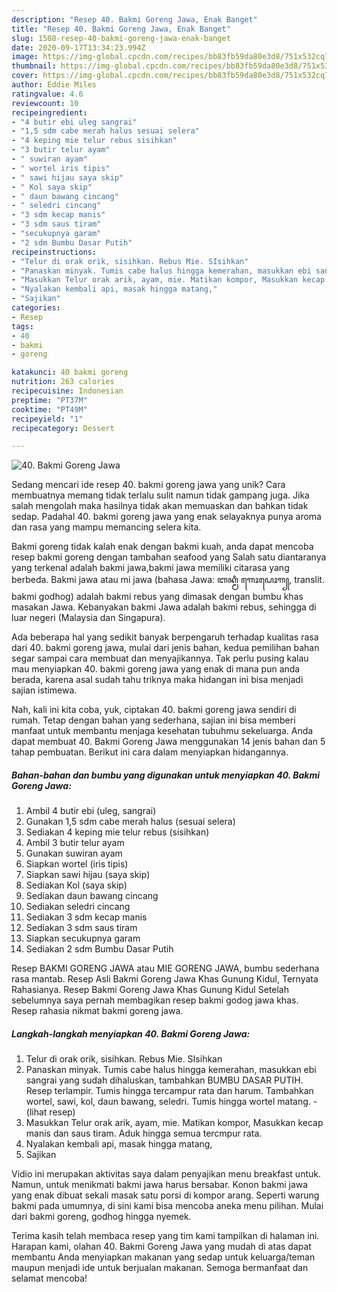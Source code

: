 ```yaml
---
description: "Resep 40. Bakmi Goreng Jawa, Enak Banget"
title: "Resep 40. Bakmi Goreng Jawa, Enak Banget"
slug: 1508-resep-40-bakmi-goreng-jawa-enak-banget
date: 2020-09-17T13:34:23.994Z
image: https://img-global.cpcdn.com/recipes/bb83fb59da80e3d8/751x532cq70/40-bakmi-goreng-jawa-foto-resep-utama.jpg
thumbnail: https://img-global.cpcdn.com/recipes/bb83fb59da80e3d8/751x532cq70/40-bakmi-goreng-jawa-foto-resep-utama.jpg
cover: https://img-global.cpcdn.com/recipes/bb83fb59da80e3d8/751x532cq70/40-bakmi-goreng-jawa-foto-resep-utama.jpg
author: Eddie Miles
ratingvalue: 4.6
reviewcount: 10
recipeingredient:
- "4 butir ebi uleg sangrai"
- "1,5 sdm cabe merah halus sesuai selera"
- "4 keping mie telur rebus sisihkan"
- "3 butir telur ayam"
- " suwiran ayam"
- " wortel iris tipis"
- " sawi hijau saya skip"
- " Kol saya skip"
- " daun bawang cincang"
- " seledri cincang"
- "3 sdm kecap manis"
- "3 sdm saus tiram"
- "secukupnya garam"
- "2 sdm Bumbu Dasar Putih"
recipeinstructions:
- "Telur di orak orik, sisihkan. Rebus Mie. SIsihkan"
- "Panaskan minyak. Tumis cabe halus hingga kemerahan, masukkan ebi sangrai yang sudah dihaluskan, tambahkan BUMBU DASAR PUTIH. Resep terlampir. Tumis hingga tercampur rata dan harum. Tambahkan wortel, sawi, kol, daun bawang, seledri. Tumis hingga wortel matang.             (lihat resep)"
- "Masukkan Telur orak arik, ayam, mie. Matikan kompor, Masukkan kecap manis dan saus tiram. Aduk hingga semua tercmpur rata."
- "Nyalakan kembali api, masak hingga matang,"
- "Sajikan"
categories:
- Resep
tags:
- 40
- bakmi
- goreng

katakunci: 40 bakmi goreng 
nutrition: 263 calories
recipecuisine: Indonesian
preptime: "PT37M"
cooktime: "PT49M"
recipeyield: "1"
recipecategory: Dessert

---
```



![40. Bakmi Goreng Jawa](https://img-global.cpcdn.com/recipes/bb83fb59da80e3d8/751x532cq70/40-bakmi-goreng-jawa-foto-resep-utama.jpg)

Sedang mencari ide resep 40. bakmi goreng jawa yang unik? Cara membuatnya memang tidak terlalu sulit namun tidak gampang juga. Jika salah mengolah maka hasilnya tidak akan memuaskan dan bahkan tidak sedap. Padahal 40. bakmi goreng jawa yang enak selayaknya punya aroma dan rasa yang mampu memancing selera kita.

Bakmi goreng tidak kalah enak dengan bakmi kuah, anda dapat mencoba resep bakmi goreng dengan tambahan seafood yang Salah satu diantaranya yang terkenal adalah bakmi jawa,bakmi jawa memiliki citarasa yang berbeda. Bakmi jawa atau mi jawa (bahasa Jawa: ꦧꦏ꧀ꦩꦶ ꦒꦺꦴꦝꦺꦴꦒ꧀, translit. bakmi godhog) adalah bakmi rebus yang dimasak dengan bumbu khas masakan Jawa. Kebanyakan bakmi Jawa adalah bakmi rebus, sehingga di luar negeri (Malaysia dan Singapura).

Ada beberapa hal yang sedikit banyak berpengaruh terhadap kualitas rasa dari 40. bakmi goreng jawa, mulai dari jenis bahan, kedua pemilihan bahan segar sampai cara membuat dan menyajikannya. Tak perlu pusing kalau mau menyiapkan 40. bakmi goreng jawa yang enak di mana pun anda berada, karena asal sudah tahu triknya maka hidangan ini bisa menjadi sajian istimewa.


Nah, kali ini kita coba, yuk, ciptakan 40. bakmi goreng jawa sendiri di rumah. Tetap dengan bahan yang sederhana, sajian ini bisa memberi manfaat untuk membantu menjaga kesehatan tubuhmu sekeluarga. Anda dapat membuat 40. Bakmi Goreng Jawa menggunakan 14 jenis bahan dan 5 tahap pembuatan. Berikut ini cara dalam menyiapkan hidangannya.

<!--inarticleads1-->

##### Bahan-bahan dan bumbu yang digunakan untuk menyiapkan 40. Bakmi Goreng Jawa:

1. Ambil 4 butir ebi (uleg, sangrai)
1. Gunakan 1,5 sdm cabe merah halus (sesuai selera)
1. Sediakan 4 keping mie telur rebus (sisihkan)
1. Ambil 3 butir telur ayam
1. Gunakan  suwiran ayam
1. Siapkan  wortel (iris tipis)
1. Siapkan  sawi hijau (saya skip)
1. Sediakan  Kol (saya skip)
1. Sediakan  daun bawang cincang
1. Sediakan  seledri cincang
1. Sediakan 3 sdm kecap manis
1. Sediakan 3 sdm saus tiram
1. Siapkan secukupnya garam
1. Sediakan 2 sdm Bumbu Dasar Putih


Resep BAKMI GORENG JAWA atau MIE GORENG JAWA, bumbu sederhana rasa mantab. Resep Asli Bakmi Goreng Jawa Khas Gunung Kidul, Ternyata Rahasianya. Resep Bakmi Goreng Jawa Khas Gunung Kidul Setelah sebelumnya saya pernah membagikan resep bakmi godog jawa khas. Resep rahasia nikmat bakmi goreng jawa. 

<!--inarticleads2-->

##### Langkah-langkah menyiapkan 40. Bakmi Goreng Jawa:

1. Telur di orak orik, sisihkan. Rebus Mie. SIsihkan
1. Panaskan minyak. Tumis cabe halus hingga kemerahan, masukkan ebi sangrai yang sudah dihaluskan, tambahkan BUMBU DASAR PUTIH. Resep terlampir. Tumis hingga tercampur rata dan harum. Tambahkan wortel, sawi, kol, daun bawang, seledri. Tumis hingga wortel matang. -             (lihat resep)
1. Masukkan Telur orak arik, ayam, mie. Matikan kompor, Masukkan kecap manis dan saus tiram. Aduk hingga semua tercmpur rata.
1. Nyalakan kembali api, masak hingga matang,
1. Sajikan


Vidio ini merupakan aktivitas saya dalam penyajikan menu breakfast untuk. Namun, untuk menikmati bakmi jawa harus bersabar. Konon bakmi jawa yang enak dibuat sekali masak satu porsi di kompor arang. Seperti warung bakmi pada umumnya, di sini kami bisa mencoba aneka menu pilihan. Mulai dari bakmi goreng, godhog hingga nyemek. 

Terima kasih telah membaca resep yang tim kami tampilkan di halaman ini. Harapan kami, olahan 40. Bakmi Goreng Jawa yang mudah di atas dapat membantu Anda menyiapkan makanan yang sedap untuk keluarga/teman maupun menjadi ide untuk berjualan makanan. Semoga bermanfaat dan selamat mencoba!
